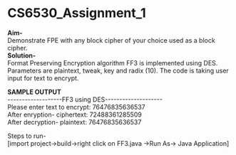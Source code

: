 # CS6530_Assignment_1
<b>Aim-</b> </br>
Demonstrate FPE with any block cipher of your choice used as a block cipher.</br>
<b>Solution-</b></br>
Format Preserving Encryption algorithm FF3 is implemented using DES. Parameters are plaintext, tweak, key and radix (10). The code is taking user input for text to encrypt.</br>
<p>
  <b>SAMPLE OUTPUT</b> </br>
-------------------FF3 using DES--------------------</br>
Please enter text to encrypt: 76476835636537</br>
After enryption- ciphertext: 72488361285509</br>
After decryption- plaintext: 76476835636537</br>
</p>

Steps to run-</br>
[import project->build->right click on FF3.java ->Run As-> Java Application]
